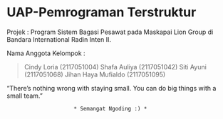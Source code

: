 # UAP-Pemrograman Terstruktur

Projek : Program Sistem Bagasi Pesawat pada Maskapai Lion Group di Bandara International Radin Inten II.
  
Nama Anggota Kelompok :

> Cindy Loria         (2117051004)
> Shafa Auliya        (2117051042)
> Siti Ayuni          (2117051068)
> Jihan Haya Mufialdo (2117051095)


“There’s nothing wrong with staying small. You can do big things with a small team.”

                         * Semangat Ngoding :) *
